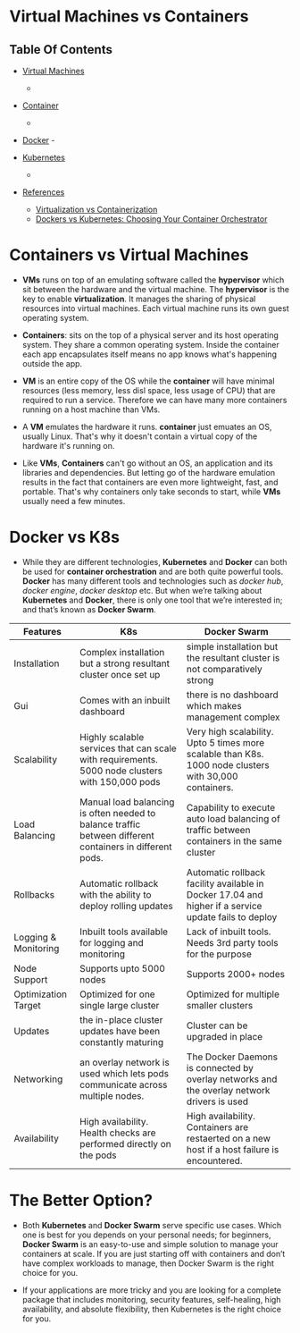 # Virtual Machines vs Containers

## Table Of Contents
- [Virtual Machines]()
    - []()

- [Container]()
    - []()

- [Docker]()
    -[]()

- [Kubernetes]()
    - []()


- [References]()
    - [Virtualization vs Containerization](https://zohaibbashir.medium.com/virtual-machines-vs-docker-6101b2d762cd)
    - [Dockers vs Kubernetes: Choosing Your Container Orchestrator](https://medium.com/@i191731/dockers-vs-kubernetes-choosing-your-container-orchestrator-cab4a17b5faa)

# Containers vs Virtual Machines 
* __VMs__ runs on top of an emulating software called the __hypervisor__ which sit between the hardware and the virtual machine. The __hypervisor__ is the key to enable __virtualization__. It manages the sharing of physical resources into virtual machines. Each virtual machine runs its own guest operating system.

* __Containers__: sits on the top of a physical server and its host operating system. They share a common operating system. Inside the container each app encapsulates itself means no app knows what's happening outside the app.

* __VM__ is an entire copy of the OS while the __container__ will have minimal resources  (less memory, less disl space, less usage of CPU) that are required to run a service. Therefore we can have many more containers running on a host machine than VMs.

* A __VM__ emulates the hardware it runs.  __container__ just emuates an OS, usually Linux. That's why it doesn't contain a virtual copy of the hardware it's running on.

* Like __VMs__, __Containers__ can't go without an OS, an application and its libraries and dependencies. But letting go of the hardware emulation results in the fact that containers are even more lightweight, fast, and portable. That's why containers only take seconds to start, while __VMs__ usually need a few minutes.

# Docker vs K8s
* While they are different technologies, __Kubernetes__ and __Docker__ can both be used for __container orchestration__ and are both quite powerful tools. __Docker__ has many different tools and technologies such as _docker hub_, _docker engine_, _docker desktop_ etc. But when we’re talking about __Kubernetes__ and __Docker__, there is only one tool that we’re interested in; and that’s known as __Docker Swarm__.

Features | K8s | Docker Swarm
|--------------|-----------|-------------|
Installation | Complex installation but a strong resultant cluster once set up | simple installation but the resultant cluster is not comparatively strong
Gui | Comes with an inbuilt dashboard | there is no dashboard which makes management complex
Scalability | Highly scalable services that can scale with requirements. 5000 node clusters with 150,000 pods | Very high scalability. Upto 5 times more scalable than K8s. 1000 node clusters with 30,000 containers.
Load Balancing | Manual load balancing is often needed to balance traffic between different containers in different pods. | Capability to execute auto load balancing of traffic between containers in the same cluster
Rollbacks | Automatic rollback with the ability to deploy rolling updates | Automatic rollback facility available in Docker 17.04 and higher if a service update fails to deploy
Logging & Monitoring | Inbuilt tools available for logging and monitoring | Lack of inbuilt tools. Needs 3rd party tools for the purpose
Node Support | Supports upto 5000 nodes | Supports 2000+ nodes
Optimization Target | Optimized for one single large cluster | Optimized for multiple smaller clusters
Updates | the in-place cluster updates have been constantly maturing | Cluster can be upgraded in place
Networking | an overlay network is used which lets pods communicate across multiple nodes. | The Docker Daemons is connected by overlay networks and the overlay network drivers is used
Availability | High availability. Health checks are performed directly on the pods | High availability. Containers are restaerted on a new host if a host failure is encountered.

# The Better Option?
* Both __Kubernetes__ and __Docker Swarm__ serve specific use cases. Which one is best for you depends on your personal needs; for beginners, __Docker Swarm__ is an easy-to-use and simple solution to manage your containers at scale. If you are just starting off with containers and don’t have complex workloads to manage, then Docker Swarm is the right choice for you.

* If your applications are more tricky and you are looking for a complete package that includes monitoring, security features, self-healing, high availability, and absolute flexibility, then Kubernetes is the right choice for you.